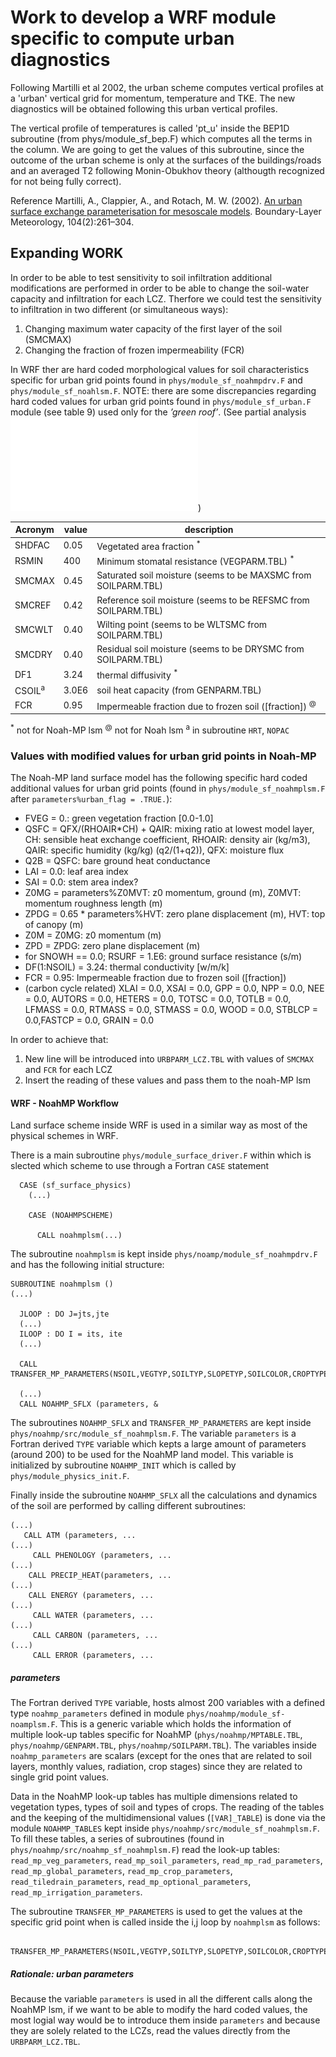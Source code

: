 # Work to develop a WRF module specific to compute urban diagnostics

Following Martilli et al 2002, the urban scheme computes vertical profiles at a 'urban' vertical grid for momentum, temperature and TKE. The new diagnostics will be obtained following this urban vertical profiles.

The vertical profile of temperatures is called 'pt_u' inside the BEP1D subroutine (from phys/module_sf_bep.F) which computes all the terms in the column. We are going to get the values of this subroutine, since the outcome of the urban scheme is only at the surfaces of the buildings/roads and an averaged T2 following Monin-Obukhov theory (althougth recognized for not being fully correct).

Reference 
Martilli, A., Clappier, A., and Rotach, M. W. (2002). [An urban surface exchange parameterisation for mesoscale models](https://link.springer.com/article/10.1023/A:1016099921195). Boundary-Layer Meteorology, 104(2):261–304.

## Expanding WORK 
In order to be able to test sensitivity to soil infiltration additional modifications are performed in order to be able to change the soil-water capacity and infiltration for each LCZ. Therfore we could test the sensitivity to infiltration in two different (or simultaneous ways):
1. Changing maximum water capacity of the first layer of the soil (SMCMAX)
1. Changing the fraction of frozen impermeability (FCR)

In WRF ther are hard coded morphological values for soil characteristics specific for urban grid points found in `phys/module_sf_noahmpdrv.F` and `phys/module_sf_noahlsm.F`. NOTE: there are some discrepancies regarding hard coded values for urban grid points found in `phys/module_sf_urban.F` module (see table 9) used only for the _’green roof’_. (See partial analysis ![urban_infiltSens.pdf](./urban_infiltSens.pdf))

| Acronym   | value  | description |
| ---       | ----   | ---- |
| SHDFAC    |  0.05  | Vegetated area fraction <SUP>*</SUP>
| RSMIN     |  400   | Minimum stomatal resistance (VEGPARM.TBL) <SUP>*</SUP>
| SMCMAX    |  0.45  | Saturated soil moisture (seems to be MAXSMC from SOILPARM.TBL)
| SMCREF    |  0.42  | Reference soil moisture (seems to be REFSMC from SOILPARM.TBL)
| SMCWLT    |  0.40  | Wilting point (seems to be WLTSMC from SOILPARM.TBL)
| SMCDRY    |  0.40  | Residual soil moisture (seems to be DRYSMC from SOILPARM.TBL)
| DF1       |  3.24  | thermal diffusivity <SUP>*</SUP>
| CSOIL<SUP>a</SUP> |  3.0E6 | soil heat capacity (from GENPARM.TBL)
| FCR       |  0.95  | Impermeable fraction due to frozen soil ([fraction]) <SUP>@</SUP>

<SUP>*</SUP> not for Noah-MP lsm
<SUP>@</SUP> not for Noah lsm
<SUP>a</SUP> in subroutine `HRT`, `NOPAC`

### Values with modified values for urban grid points in Noah-MP
The Noah-MP land surface model has the following specific hard coded additional values for urban grid points (found in `phys/module_sf_noahmplsm.F` after `parameters%urban_flag = .TRUE.`):
- FVEG = 0.: green vegetation fraction [0.0-1.0]
- QSFC = QFX/(RHOAIR*CH) + QAIR: mixing ratio at lowest model layer, CH: sensible heat exchange coefficient, RHOAIR: density air (kg/m3), QAIR: specific humidity (kg/kg) (q2/(1+q2)), QFX: moisture flux
- Q2B = QSFC: bare ground heat conductance
- LAI  = 0.0: leaf area index
- SAI  = 0.0: stem area index?
- Z0MG = parameters%Z0MVT: z0 momentum, ground (m), Z0MVT: momentum roughness length (m)
- ZPDG  = 0.65 * parameters%HVT: zero plane displacement (m), HVT: top of canopy (m)
- Z0M  = Z0MG: z0 momentum (m)
- ZPD  = ZPDG: zero plane displacement (m)
- for SNOWH == 0.0; RSURF = 1.E6: ground surface resistance (s/m)
- DF(1:NSOIL) = 3.24: thermal conductivity [w/m/k]
- FCR = 0.95: Impermeable fraction due to frozen soil ([fraction])
- (carbon cycle related) XLAI = 0.0, XSAI = 0.0, GPP = 0.0, NPP = 0.0, NEE = 0.0, AUTORS = 0.0, HETERS = 0.0, TOTSC = 0.0, TOTLB = 0.0, LFMASS = 0.0, RTMASS = 0.0, STMASS = 0.0, WOOD = 0.0, STBLCP = 0.0,FASTCP = 0.0, GRAIN = 0.0

In order to achieve that:
1. New line will be introduced into `URBPARM_LCZ.TBL` with values of `SMCMAX` and `FCR` for each LCZ
1. Insert the reading of these values and pass them to the noah-MP lsm

#### WRF - NoahMP Workflow
Land surface scheme inside WRF is used in a similar way as most of the physical schemes in WRF. 

There is a main subroutine `phys/module_surface_driver.F` within which is slected which scheme to use through a Fortran `CASE` statement
```Fortran
  CASE (sf_surface_physics)
    (...)
    
    CASE (NOAHMPSCHEME)
    
      CALL noahmplsm(...)
```
The subroutine `noahmplsm` is kept inside `phys/noamp/module_sf_noahmpdrv.F` and has the following initial structure:
```Fortran
SUBROUTINE noahmplsm ()
(...)

  JLOOP : DO J=jts,jte
  (...)
  ILOOP : DO I = its, ite
  (...)

  CALL TRANSFER_MP_PARAMETERS(NSOIL,VEGTYP,SOILTYP,SLOPETYP,SOILCOLOR,CROPTYPE,parameters)

  (...)
  CALL NOAHMP_SFLX (parameters, &
```
The subroutines `NOAHMP_SFLX` and `TRANSFER_MP_PARAMETERS` are kept inside `phys/noahmp/src/module_sf_noahmplsm.F`. The variable `parameters` is a Fortran derived `TYPE` variable which kepts a large amount of parameters (around 200) to be used for the NoahMP land model. This variable is initialized by subroutine `NOAHMP_INIT` which is called by `phys/module_physics_init.F`.

Finally inside the subroutine `NOAHMP_SFLX` all the calculations and dynamics of the soil are performed by calling different subroutines:
```Fortran
(...)
   CALL ATM (parameters, ...
(...)
     CALL PHENOLOGY (parameters, ...
(...)
    CALL PRECIP_HEAT(parameters, ...
(...)
    CALL ENERGY (parameters, ...
(...)
     CALL WATER (parameters, ...
(...)
     CALL CARBON (parameters, ...
(...)
     CALL ERROR (parameters, ...
```

##### parameters
The Fortran derived `TYPE` variable, hosts almost 200 variables with a defined type `noahmp_parameters` defined in module `phys/noahmp/module_sf-noamplsm.F`. This is a generic variable which holds the information of multiple look-up tables specific for NoahMP (`phys/noahmp/MPTABLE.TBL`, `phys/noahmp/GENPARM.TBL`, `phys/noahmp/SOILPARM.TBL`). The variables inside `noahmp_parameters` are scalars (except for the ones that are related to soil layers, monthly values, radiation, crop stages) since they are related to single grid point values.

Data in the NoahMP look-up tables has multiple dimensions related to vegetation types, types of soil and types of crops. The reading of the tables and the keeping of the multidimensional values (`[VAR]_TABLE`) is done via the module `NOAHMP_TABLES` kept inside `phys/noahmp/src/module_sf_noahmplsm.F`. To fill these tables, a series of subroutines (found in `phys/noahmp/src/noahmp_sf_noahmplsm.F`) read the look-up tables: `read_mp_veg_parameters`, `read_mp_soil_parameters`, `read_mp_rad_parameters`, `read_mp_global_parameters`, `read_mp_crop_parameters`, `read_tiledrain_parameters`, `read_mp_optional_parameters`, `read_mp_irrigation_parameters`. 

The subroutine `TRANSFER_MP_PARAMETERS` is used to get the values at the specific grid point when is called inside the i,j loop by `noahmplsm` as follows:
```Fortran
       TRANSFER_MP_PARAMETERS(NSOIL,VEGTYP,SOILTYP,SLOPETYP,SOILCOLOR,CROPTYPE,parameters)
```

##### Rationale: urban parameters
Because the variable `parameters` is used in all the different calls along the NoahMP lsm, if we want to be able to modify the hard coded values, the most logial way would be to introduce them inside `parameters` and because they are solely related to the LCZs, read the values directly from the `URBPARM_LCZ.TBL`.


